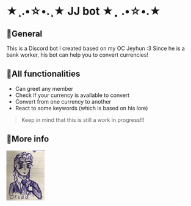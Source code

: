 # ★¸.•☆•.¸★ JJ bot ★⡀.•☆•.★
## 💸General
This is a Discord bot I created based on my OC Jeyhun :3 Since he is a bank worker, his bot can help you to convert currencies!
## 💸All functionalities
- Can greet any member
- Check if your currency is available to convert
- Convert from one currency to another
- React to some keywords (which is based on his lore)
>Keep in mind that this is still a work in progress!!!
## 💸More info
![Jeyhun's 1st appearence](jay1.jpg)
